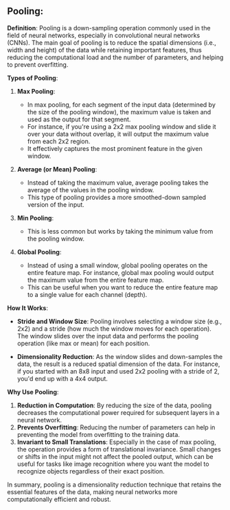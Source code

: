 ## Pooling:

**Definition**:
Pooling is a down-sampling operation commonly used in the field of neural networks, especially in convolutional neural networks (CNNs). The main goal of pooling is to reduce the spatial dimensions (i.e., width and height) of the data while retaining important features, thus reducing the computational load and the number of parameters, and helping to prevent overfitting.

**Types of Pooling**:

1. **Max Pooling**:
   - In max pooling, for each segment of the input data (determined by the size of the pooling window), the maximum value is taken and used as the output for that segment.
   - For instance, if you're using a 2x2 max pooling window and slide it over your data without overlap, it will output the maximum value from each 2x2 region.
   - It effectively captures the most prominent feature in the given window.

2. **Average (or Mean) Pooling**:
   - Instead of taking the maximum value, average pooling takes the average of the values in the pooling window.
   - This type of pooling provides a more smoothed-down sampled version of the input.

3. **Min Pooling**:
   - This is less common but works by taking the minimum value from the pooling window.

4. **Global Pooling**:
   - Instead of using a small window, global pooling operates on the entire feature map. For instance, global max pooling would output the maximum value from the entire feature map.
   - This can be useful when you want to reduce the entire feature map to a single value for each channel (depth).

**How It Works**:

- **Stride and Window Size**: Pooling involves selecting a window size (e.g., 2x2) and a stride (how much the window moves for each operation). The window slides over the input data and performs the pooling operation (like max or mean) for each position.
  
- **Dimensionality Reduction**: As the window slides and down-samples the data, the result is a reduced spatial dimension of the data. For instance, if you started with an 8x8 input and used 2x2 pooling with a stride of 2, you'd end up with a 4x4 output.

**Why Use Pooling**:

1. **Reduction in Computation**: By reducing the size of the data, pooling decreases the computational power required for subsequent layers in a neural network.
2. **Prevents Overfitting**: Reducing the number of parameters can help in preventing the model from overfitting to the training data.
3. **Invariant to Small Translations**: Especially in the case of max pooling, the operation provides a form of translational invariance. Small changes or shifts in the input might not affect the pooled output, which can be useful for tasks like image recognition where you want the model to recognize objects regardless of their exact position.

In summary, pooling is a dimensionality reduction technique that retains the essential features of the data, making neural networks more computationally efficient and robust.